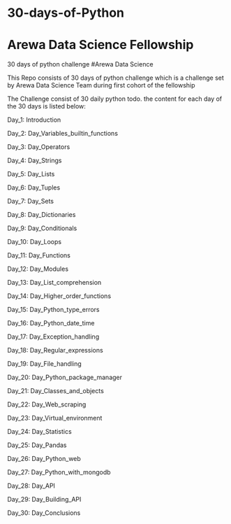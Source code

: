 # 30-days-of-Python

# Arewa Data Science Fellowship

30 days of python challenge #Arewa Data Science

This Repo consists of 30 days of python challenge which is a challenge set by Arewa Data Science Team during first cohort of the fellowship

The Challenge consist of 30 daily python todo. the content for each day of the 30 days is listed below:

Day_1: Introduction

Day_2: Day_Variables_builtin_functions

Day_3: Day_Operators

Day_4: Day_Strings

Day_5: Day_Lists

Day_6: Day_Tuples

Day_7: Day_Sets

Day_8: Day_Dictionaries

Day_9: Day_Conditionals

Day_10: Day_Loops

Day_11: Day_Functions

Day_12: Day_Modules

Day_13: Day_List_comprehension

Day_14: Day_Higher_order_functions

Day_15: Day_Python_type_errors

Day_16: Day_Python_date_time

Day_17: Day_Exception_handling

Day_18: Day_Regular_expressions

Day_19: Day_File_handling

Day_20: Day_Python_package_manager

Day_21: Day_Classes_and_objects

Day_22: Day_Web_scraping

Day_23: Day_Virtual_environment

Day_24: Day_Statistics

Day_25: Day_Pandas

Day_26: Day_Python_web

Day_27: Day_Python_with_mongodb

Day_28: Day_API

Day_29: Day_Building_API

Day_30: Day_Conclusions

